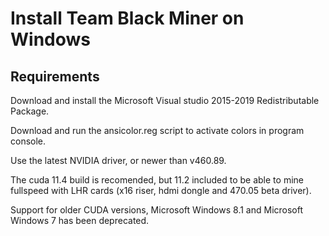 # Install Team Black Miner on Windows

## Requirements
Download and install the Microsoft Visual studio 2015-2019 Redistributable Package.

Download and run the ansicolor.reg script to activate colors in program console.

Use the latest NVIDIA driver, or newer than v460.89.

The cuda 11.4 build is recomended, but 11.2 included to be able to mine fullspeed with LHR cards (x16 riser, hdmi dongle and 470.05 beta driver).

Support for older CUDA versions, Microsoft Windows 8.1 and Microsoft Windows 7 has been deprecated.
